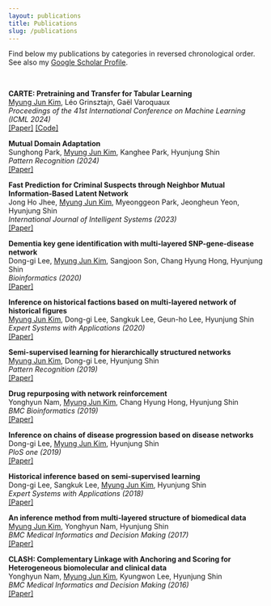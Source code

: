 ```yaml
---
layout: publications
title: Publications
slug: /publications
---
```


<p>
Find below my publications by categories in reversed chronological order. See also my
<a href="https://scholar.google.com/citations?hl=en&user=xmFLvXAAAAAJ">Google Scholar Profile</a>.
</p>
<br />

<p>
<b> CARTE: Pretraining and Transfer for Tabular Learning </b><br />
<u>Myung Jun Kim</u>, Léo Grinsztajn, Gaël Varoquaux<br />
<em>Proceedings of the 41st International Conference on Machine Learning (ICML 2024)</em><br />
<a href="/assets/pdfs/carte.pdf.pdf">[Paper]</a> 
<a href="https://github.com/soda-inria/carte">[Code]</a> 
</p>

<p>
<b> Mutual Domain Adaptation </b><br />
Sunghong Park, <u>Myung Jun Kim</u>, Kanghee Park, Hyunjung Shin<br />
<em>Pattern Recognition (2024) </em><br />
<a href="https://www.sciencedirect.com/science/article/abs/pii/S0031320323006179">[Paper]</a>
</p>

<p>
<b> Fast Prediction for Criminal Suspects through Neighbor Mutual Information-Based Latent Network </b><br />
Jong Ho Jhee, <u>Myung Jun Kim</u>, Myeonggeon Park, Jeongheun Yeon, Hyunjung Shin<br />
<em>International Journal of Intelligent Systems (2023) </em><br />
<a href="https://onlinelibrary.wiley.com/doi/epdf/10.1155/2023/9922162">[Paper]</a>
</p>

<p>
<b> Dementia key gene identification with multi-layered SNP-gene-disease network </b><br />
Dong-gi Lee, <u>Myung Jun Kim</u>, Sangjoon Son, Chang Hyung Hong, Hyunjung Shin<br />
<em> Bioinformatics (2020) </em><br />
<a href="https://watermark.silverchair.com/btaa814.pdf?token=AQECAHi208BE49Ooan9kkhW_Ercy7Dm3ZL_9Cf3qfKAc485ysgAAA4UwggOBBgkqhkiG9w0BBwagggNyMIIDbgIBADCCA2cGCSqGSIb3DQEHATAeBglghkgBZQMEAS4wEQQMQTp7W_S-XHOpL7JXAgEQgIIDOFC-vjQ32rctduf8gBu9dIDF-QUA5_jVBplLVyRcI4pgdKE7po96XlHcxE571LwirRKXGoeU9C8aD-qy8CLBwpTQ_06NiIlju-TqtdfYOmfppT8Ul43Iu6g7pk-tVGuea8k6tYYoqPb09YnXvIhWv5mYW00PWKLcC0PQ153bHpvh0MBPupuli1B_1mRM80cvlJEDrqLEeoBXLCJhw1HfZ-aN1wHcK25DfUmHEYIXNjsgZlVGzlupxlxCjtLk97V-ehb5pBp_iGDSCvJHqMpGXtVIojxJ3X654CMUTb1sAY0TwXY1IDVHPgnrMnUQekqFleFVRb1b5ym0e2HvGLuASSGdkKEoCHC1HQ7gI63UJJqfd5El4rCQz_sXBlz6tmg8lGXScIjytCUVdzkkkcZ3J-8GVtqM2OCgqvAPLdHgfI8mD7QRveNdYA5XH_nklqo0giPYd0N877oe2M6KlbpXS1L-9WREeY-lwkE1Ns8pGERWDIoeI-p8-KdqVgO3EdrEUyTIZs8iuolTju7tBPsN4WHY3wpAATRd9FPzf4fzYGt1YFgeTpQC9FFsP-M2-Vyqm9jJwPNX8-00cXcWwd5ZU7kcYC-SftNxTZFzWzBpCvMqK7o4AlyjvuMkHOQDHFSFnNqcX3QDohrDWmMBfEt-rt_uS1W67Qg56-bfqTFvdlFj9giwKY_ZPkNYI7aWkttIBeXSSJ_hFzGIi_2blvkn19imr3PbCzVYvR9aLPQUSVM9Atp2zaAH24hUKYib03AilOBZ6o965nGhwpR_3pT0ma8tROsShwuoBfMl_iER1nWHdeFhaR3Y0LFbbKyjgmWkcVJroQXQMPJwOxfLACGyQs7Bqzp6VIQIyx_tbswVo3WdBpChVSENOKHEWMUlU4dzyDlkQ-KlmDrPWQ5AxlUS5VxNWGEcnTVOhhUigb6N636TrKkvag32j7UtIBDrgUYsCfHSwwnq0cE00zSJ3mv3PLR81-VWMfAE_qYeyxPTPZp6k9yi_LRbTZiDeG4vfMNPtBISjVOnmzPNNxk7oPHYtMga_6shbXSx_Bgtbb3L_2GXKNsTqGcX-19v4vudt0Qu3gK1msKAY1UT">[Paper]</a>
</p>

<p>
<b> Inference on historical factions based on multi-layered network of historical figures </b><br />
<u>Myung Jun Kim</u>, Dong-gi Lee, Sangkuk Lee, Geun-ho Lee, Hyunjung Shin<br />
<em> Expert Systems with Applications (2020) </em><br />
<a href="https://www.sciencedirect.com/science/article/abs/pii/S0957417420305273">[Paper]</a>
</p>

<p>
<b> Semi-supervised learning for hierarchically structured networks </b><br />
<u>Myung Jun Kim</u>, Dong-gi Lee, Hyunjung Shin<br />
<em> Pattern Recognition (2019) </em><br />
<a href="https://www.sciencedirect.com/science/article/abs/pii/S0031320319302407">[Paper]</a>
</p>

<p>
<b> Drug repurposing with network reinforcement </b><br />
Yonghyun Nam, <u>Myung Jun Kim</u>, Chang Hyung Hong, Hyunjung Shin<br />
<em> BMC Bioinformatics (2019) </em><br />
<a href="/assets/pdfs/drug_repurposing.pdf">[Paper]</a>
</p>

<p>
<b> Inference on chains of disease progression based on disease networks </b><br />
Dong-gi Lee, <u>Myung Jun Kim</u>, Hyunjung Shin<br />
<em> PloS one (2019) </em><br />
<a href="https://journals.plos.org/plosone/article/file?id=10.1371/journal.pone.0218871&type=printable">[Paper]</a>
</p>

<p>
<b> Historical inference based on semi-supervised learning </b><br />
Dong-gi Lee, Sangkuk Lee, <u>Myung Jun Kim</u>, Hyunjung Shin<br />
<em> Expert Systems with Applications (2018) </em><br />
<a href="https://pdf.sciencedirectassets.com/271506/1-s2.0-S0957417418X00104/1-s2.0-S0957417418302161/main.pdf?X-Amz-Security-Token=IQoJb3JpZ2luX2VjECgaCXVzLWVhc3QtMSJIMEYCIQCk4x6QcQ2ndsqw8p4K5oLrhDVJkN%2FgS9WlXMFfKulsCAIhANmMOl6RtM82ooigH%2FZsXbTlZY90LPcu16Qpk6DjRZM8KrwFCLD%2F%2F%2F%2F%2F%2F%2F%2F%2F%2FwEQBRoMMDU5MDAzNTQ2ODY1Igxzdrg6ed%2FKPoYVTRIqkAX8Cmd%2F1lEFnV6H%2BkxusnW7NB2ojYrj9%2B%2FrGg8I0VOFx7YnMUxeV0Kfc53VXYPGHZxxABWPMNmaf%2F%2FIYgFnKrFAw7g3fkl97kpea3MeNsQPaxeFPkdq9DyHoZXFBP39gW8s9WrztOPsr4ocg5DqZdOAMepDXCrH1LJZiWAI2R87NJ6wvK%2BBwc7PSdJp%2B2jkKaRgoUWaWeBk%2FQSEiYYNwreBKl6oIe%2Bz%2FTV61oKFiys2uZ%2Bt4PtG0ZYIlGW%2BUG8SLqz8jou3wDwaVlMy5Q4HgCm9o9aOEZevbfTkcN28iIk3WoED1JFIQNsRK%2F4NF2GuVI3FYLlDCHZpPgBQfXe7RtOp9achLXQtBF%2FuW%2FKqsN8BkY9krojGzRWAm5URd3C5m8T%2BlLOutMWpkNNPL%2FPOy2k8CIB4VBPRoNTiS%2BiJ3QOqblJbVygK4briIHb%2BPaAQopokErnckv48%2BIePe%2BXLdlcLa3wQHgfhKS1TgSOyIjWoE%2Bjn6qG7z1X3T3lktrfMjNQpB6pxEWPKQ3%2F6NKWvprqsRvP5DuEOtoGhRX9obgCEjJ4IQLPJ7GuOM96yEW049jVwe4JQBrB2XH4T%2BNBVkdwp%2BTXY%2BRCZrJkbqm2nkqr6ai5csEH5%2BV2a2qMAlfooTWfFjEozvb54Wzp27G1450cDdUOF4PBzGZ7HZfv49Bf%2BBZwYZ5JBLA9kDEl8%2FFVwfXNRINLXpdMqmKSq1GiRPKB5nWLWYOIIb%2BLVSjkUJcmlN2ftuyllcYhYBeo03zHf2KjvQ2jm4Ek37fCIo9q32Al%2BKMGMb4Kiv7N%2FhBYhdNLfxizcZQO5cRGmM0j53CUexpO%2FuwUnckbUHlXJVuM7mBjhpUVv11P3O%2Fgns3CB1rVi0zDRoMq5BjqwAeR4jkNw3Bon1z1tPSHGYocRWWGTDFMHOZHiTAY1rKZdDYlSXzhHYSWjcBZ3XLs0%2FHr9EFBX3BTkH5kQZo0eQ95Er3rbyEZ%2BAfagxSgqUfKeGatGudbDiril6LiJpz4uhXQhPnY6t1ZzVhzeQR1gS8MTlATZH%2F6NsdspWVqUgvoJ3i30%2F%2FjEnUTk7VnHjTUfQ%2Fzga03fUJGalJk1fJRUXh2%2B43YG2FX6N9fj6xW8zi%2B0&X-Amz-Algorithm=AWS4-HMAC-SHA256&X-Amz-Date=20241112T001552Z&X-Amz-SignedHeaders=host&X-Amz-Expires=300&X-Amz-Credential=ASIAQ3PHCVTY37FICECT%2F20241112%2Fus-east-1%2Fs3%2Faws4_request&X-Amz-Signature=e63d96d3eacaad6309786d6a3d573b6bd46d45a2fab29c5eebf94cc3b74307e5&hash=7ca8cd1b019c3dd95397ae02f377043426a83132b8452dea4a2b8e1b302a2ea4&host=68042c943591013ac2b2430a89b270f6af2c76d8dfd086a07176afe7c76c2c61&pii=S0957417418302161&tid=spdf-48bf9488-f765-4886-b5dc-168a0617da21&sid=d7fd9c2598bde84af3182e50da949a88afeegxrqb&type=client&tsoh=d3d3LnNjaWVuY2VkaXJlY3QuY29t&ua=00105f035e5555505300&rr=8e12547fdc5c2a59&cc=fr">[Paper]</a>
</p>

<p>
<b> An inference method from multi-layered structure of biomedical data </b><br />
<u>Myung Jun Kim</u>, Yonghyun Nam, Hyunjung Shin<br />
<em> BMC Medical Informatics and Decision Making (2017) </em><br />
<a href="/assets/pdfs/multi_layer_biomedical.pdf">[Paper]</a>
</p>

<p>
<b> CLASH: Complementary Linkage with Anchoring and Scoring for Heterogeneous biomolecular and clinical data </b><br />
Yonghyun Nam, <u>Myung Jun Kim</u>, Kyungwon Lee, Hyunjung Shin<br />
<em> BMC Medical Informatics and Decision Making (2016) </em><br />
<a href="/assets/pdfs/clash.pdf">[Paper]</a>
</p>

<!-- 
Modeling string entries for tabular data prediction: do we need big large language models?
Vectorizing string entries for data processing on tables: when are larger language models better?

Accelerated Graph Integration with Approximation of combining Parameters -->